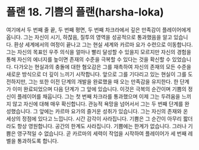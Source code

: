 # 플랜 18. 기쁨의 플랜(harsha-loka)

여기에서 두 번째 줄 끝, 두 번째 평면, 두 번째 차크라에서 깊은 만족감이 플레이어에게옵니다. 그는 자신이 시기, 하찮음, 질투의 영역을 성공적으로 통과했음을 알고 있습니다. 환상 세계에서의 여정이 끝나고 그는 현실 세계와 카르마 요가 수련으로 이동합니다. 그는 자신의 목표인 우주 의식을 얼마나 빨리 달성할 수 있을지 모르지만 자신의 경험을 통해 자신의 에너지를 높이면 존재의 수준을 극복할 수 있다는 것을 확신할 수 있었습니다. 다가오는 현실과의 충돌에 대한 혐오감은 그를 재촉하여 자신의 존재의 모든 수준을 새로운 방식으로 더 깊이 느끼기 시작합니다. 앞으로 그를 기다리고 있는 현실이 그를 도전하지만, 그는 또한 이전 단계의 개발을 완료했을 때 오는 만족감을 유지한다. 한 단계가 이미 완료되었으며 다음 단계가 그 앞에 있습니다. 이것은 극복의 순간이며 기쁨의 정신이 플레이어를 채웁니다. 그는 첫 번째 차크라를 통과했으며 이제 그는 두려움을 느끼지 않고 자신에 대해 매우 확신합니다. 관능적 욕망을 넘어서서 그는 두 번째 단계를 완성했습니다. 그 앞에는 카르마 요가의 즐거운 성취가 있습니다. 그는 자신의 존재와 온 세상의 정점에 있다고 느낍니다. 시간 감각이 사라집니다. 기쁨은 그 순간이 아무리 짧더라도 항상 영원합니다. 공간의 한계도 사라집니다. 기쁨에는 한계가 없습니다. 그러나 기쁨은 영구적일 수 없습니다. 곧 카르마의 세력이 작업을 시작하여 플레이어가 세 번째 레벨을 통과하도록 합니다.
